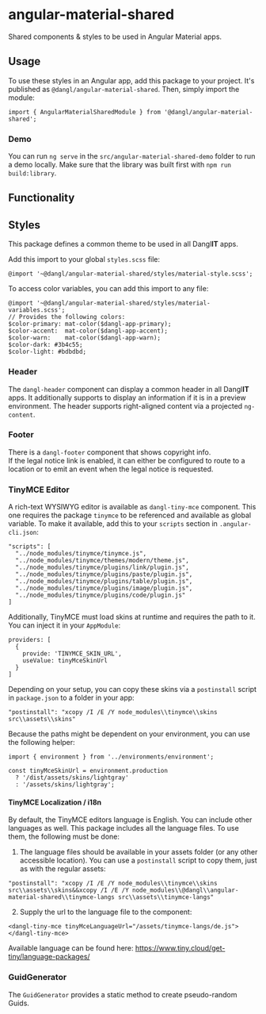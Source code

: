 # angular-material-shared
Shared components & styles to be used in Angular Material apps.  

## Usage

To use these styles in an Angular app, add this package to your project. It's published as `@dangl/angular-material-shared`.
Then, simply import the module:

    import { AngularMaterialSharedModule } from '@dangl/angular-material-shared';

### Demo

You can run `ng serve` in the `src/angular-material-shared-demo` folder to run a
demo locally. Make sure that the library was built first with `npm run build:library`.

## Functionality

## Styles

This package defines a common theme to be used in all Dangl**IT** apps.

Add this import to your global `styles.scss` file:

    @import '~@dangl/angular-material-shared/styles/material-style.scss';

To access color variables, you can add this import to any file:

    @import '~@dangl/angular-material-shared/styles/material-variables.scss';
    // Provides the following colors:
    $color-primary: mat-color($dangl-app-primary);
    $color-accent:  mat-color($dangl-app-accent);
    $color-warn:    mat-color($dangl-app-warn);
    $color-dark: #3b4c55;
    $color-light: #bdbdbd;

### Header

The `dangl-header` component can display a common header in all Dangl**IT** apps. It additionally supports to display an information if it is in a preview environment. The header supports right-aligned content via a projected `ng-content`.

### Footer

There is a `dangl-footer` component that shows copyright info.  
If the legal notice link is enabled, it can either be configured to route to a location or to emit an event when the legal notice is requested.

### TinyMCE Editor

A rich-text WYSIWYG editor is available as `dangl-tiny-mce` component. This one requires the package `tinymce` to be referenced and available as global variable. To make it available, add this to your `scripts` section in `.angular-cli.json`:

    "scripts": [
      "../node_modules/tinymce/tinymce.js",
      "../node_modules/tinymce/themes/modern/theme.js",
      "../node_modules/tinymce/plugins/link/plugin.js",
      "../node_modules/tinymce/plugins/paste/plugin.js",
      "../node_modules/tinymce/plugins/table/plugin.js",
      "../node_modules/tinymce/plugins/image/plugin.js",
      "../node_modules/tinymce/plugins/code/plugin.js"
    ]

Additionally, TinyMCE must load skins at runtime and requires the path to it. You can inject it in your `AppModule`:

    providers: [
      {
        provide: 'TINYMCE_SKIN_URL',
        useValue: tinyMceSkinUrl
      }
    ]

Depending on your setup, you can copy these skins via a `postinstall` script in `package.json` to a folder in your app:

    "postinstall": "xcopy /I /E /Y node_modules\\tinymce\\skins src\\assets\\skins"

Because the paths might be dependent on your environment, you can use the following helper:

    import { environment } from '../environments/environment';

    const tinyMceSkinUrl = environment.production
      ? '/dist/assets/skins/lightgray'
      : '/assets/skins/lightgray';

#### TinyMCE Localization / i18n

By default, the TinyMCE editors language is English. You can include other languages as well. This package includes all the language files. To use them, the following must be done:

  1. The language files should be available in your assets folder (or any other accessible location). You can use a `postinstall` script to copy them, just as with the regular assets:  

    "postinstall": "xcopy /I /E /Y node_modules\\tinymce\\skins src\\assets\\skins&&xcopy /I /E /Y node_modules\\@dangl\\angular-material-shared\\tinymce-langs src\\assets\\tinymce-langs"

  2. Supply the url to the language file to the component:

    <dangl-tiny-mce tinyMceLanguageUrl="/assets/tinymce-langs/de.js"></dangl-tiny-mce>

Available language can be found here: https://www.tiny.cloud/get-tiny/language-packages/

### GuidGenerator

The `GuidGenerator` provides a static method to create pseudo-random Guids.
